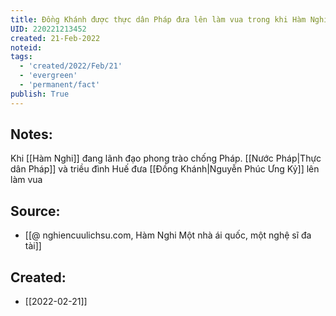 ```yaml
---
title: Đồng Khánh được thực dân Pháp đưa lên làm vua trong khi Hàm Nghi lãnh đạo phong trào chống Pháp
UID: 220221213452
created: 21-Feb-2022
noteid:
tags:
  - 'created/2022/Feb/21'
  - 'evergreen'
  - 'permanent/fact'
publish: True
---
```

## Notes:
Khi [[Hàm Nghi]] đang lãnh đạo phong trào chống Pháp. [[Nước Pháp|Thực dân Pháp]] và triều đình Huế đưa [[Đồng Khánh|Nguyễn Phúc Ưng Kỷ]] lên làm vua

## Source:
- [[@ nghiencuulichsu.com, Hàm Nghi Một nhà ái quốc, một nghệ sĩ đa tài]]




## Created:
- [[2022-02-21]]
